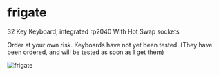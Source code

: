# frigate
32 Key Keyboard, integrated rp2040 With Hot Swap sockets


Order at your own risk. Keyboards have not yet been tested. (They have been ordered, and will be tested as soon as I get them)


![frigate](https://i.imgur.com/X5E966W.png)
